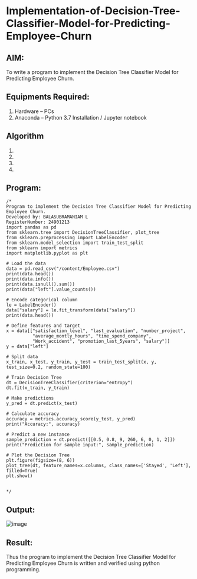 # Implementation-of-Decision-Tree-Classifier-Model-for-Predicting-Employee-Churn

## AIM:
To write a program to implement the Decision Tree Classifier Model for Predicting Employee Churn.

## Equipments Required:
1. Hardware – PCs
2. Anaconda – Python 3.7 Installation / Jupyter notebook

## Algorithm
1. 
2. 
3. 
4. 

## Program:
```
/*
Program to implement the Decision Tree Classifier Model for Predicting Employee Churn.
Developed by: BALASUBRAMANIAM L
RegisterNumber: 24901213
import pandas as pd
from sklearn.tree import DecisionTreeClassifier, plot_tree
from sklearn.preprocessing import LabelEncoder
from sklearn.model_selection import train_test_split
from sklearn import metrics
import matplotlib.pyplot as plt

# Load the data
data = pd.read_csv("/content/Employee.csv")
print(data.head())
print(data.info())
print(data.isnull().sum())
print(data["left"].value_counts())

# Encode categorical column
le = LabelEncoder()
data["salary"] = le.fit_transform(data["salary"])
print(data.head())

# Define features and target
x = data[["satisfaction_level", "last_evaluation", "number_project", 
          "average_montly_hours", "time_spend_company", 
          "Work_accident", "promotion_last_5years", "salary"]]
y = data["left"]

# Split data
x_train, x_test, y_train, y_test = train_test_split(x, y, test_size=0.2, random_state=100)

# Train Decision Tree
dt = DecisionTreeClassifier(criterion="entropy")
dt.fit(x_train, y_train)

# Make predictions
y_pred = dt.predict(x_test)

# Calculate accuracy
accuracy = metrics.accuracy_score(y_test, y_pred)
print("Accuracy:", accuracy)

# Predict a new instance
sample_prediction = dt.predict([[0.5, 0.8, 9, 260, 6, 0, 1, 2]])
print("Prediction for sample input:", sample_prediction)

# Plot the Decision Tree
plt.figure(figsize=(8, 6))
plot_tree(dt, feature_names=x.columns, class_names=['Stayed', 'Left'], filled=True)
plt.show()


*/
```

## Output:
![image](https://github.com/user-attachments/assets/63babefb-b99e-4544-ba9a-0d2862593707)



## Result:
Thus the program to implement the  Decision Tree Classifier Model for Predicting Employee Churn is written and verified using python programming.
